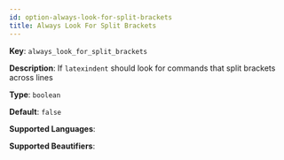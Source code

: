 ```yaml
---
id: option-always-look-for-split-brackets
title: Always Look For Split Brackets
---
```

**Key**: `always_look_for_split_brackets`

**Description**: If `latexindent` should look for commands that split brackets across lines

**Type**: `boolean`

**Default**: `false`

**Supported Languages**: 

**Supported Beautifiers**: 
